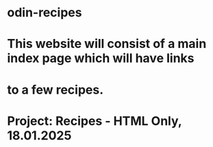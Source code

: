 # odin-recipes

# This website will consist of a main index page which will have links
# to a few recipes. 

# Project: Recipes - HTML Only, 18.01.2025
